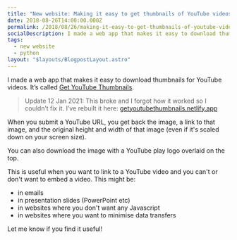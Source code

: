 ```yaml
---
title: "New website: Making it easy to get thumbnails of YouTube videos"
date: 2018-08-26T14:00:00.000Z
permalink: /2018/08/26/making-it-easy-to-get-thumbnails-of-youtube-videos.html
socialDescription: I made a web app that makes it easy to download thumbnails for YouTube videos
tags:
  - new website
  - python
layout: "$layouts/BlogpostLayout.astro"
---
```

I made a web app that makes it easy to download thumbnails for YouTube videos. It’s called [Get YouTube Thumbnails](https://youtubethumbnails.pythonanywhere.com).

> Update 12 Jan 2021: This broke and I forgot how it worked so I couldn’t fix it. I’ve rebuilt it here: <a href="https://getyoutubethumbnails.netlify.app">getyoutubethumbnails.netlify.app</a>

When you submit a YouTube URL, you get back the image, a link to that image, and the original height and width of that image (even if it's scaled down on your screen size).

You can also download the image with a YouTube play logo overlaid on the top.

This is useful when you want to link to a YouTube video and you can't or don't want to embed a video. This might be:

* in emails
* in presentation slides (PowerPoint etc)
* in websites where you don't want any Javascript
* in websites where you want to minimise data transfers

Let me know if you find it useful!